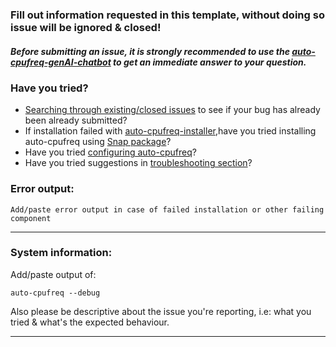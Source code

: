 ### Fill out information requested in this template, without doing so issue will be ignored & closed!

##### Before submitting an issue, it is strongly recommended to use the **[auto-cpufreq-genAI-chatbot](https://foolcontrol.org/?p=4903)** to get an immediate answer to your question.

### Have you tried?

- [Searching through existing/closed issues](https://github.com/AdnanHodzic/auto-cpufreq/issues) to see if your bug has already been already submitted? 
- If installation failed with [auto-cpufreq-installer](https://github.com/AdnanHodzic/auto-cpufreq/#auto-cpufreq-installer),have you tried installing auto-cpufreq using [Snap package](https://github.com/AdnanHodzic/auto-cpufreq/#snap-store)?
- Have you tried [configuring auto-cpufreq](https://github.com/AdnanHodzic/auto-cpufreq/#configuring-auto-cpufreq)?
- Have you tried suggestions in [troubleshooting section](https://github.com/AdnanHodzic/auto-cpufreq#troubleshooting)?

### Error output:
```text
Add/paste error output in case of failed installation or other failing component
```
---

### System information:

Add/paste output of:

```
auto-cpufreq --debug
```

Also please be descriptive about the issue you're reporting, i.e: what you tried & what's the expected behaviour.

---
